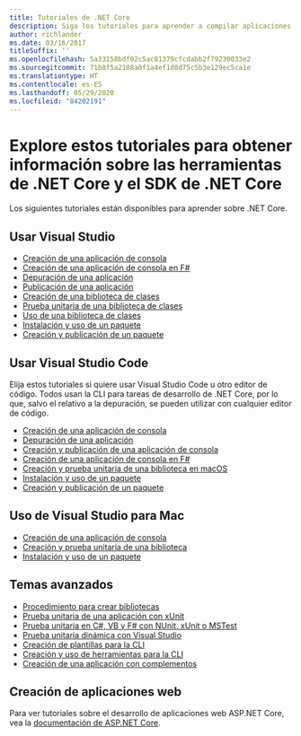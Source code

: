 ```yaml
---
title: Tutoriales de .NET Core
description: Siga los tutoriales para aprender a compilar aplicaciones y bibliotecas de .NET Core en Mac, Linux y Windows.
author: richlander
ms.date: 03/16/2017
titleSuffix: ''
ms.openlocfilehash: 5a33158bdf02c5ac81379cfcdabb2f79230033e2
ms.sourcegitcommit: 71b8f5a2108a0f1a4ef1d8d75c5b3e129ec5ca1e
ms.translationtype: HT
ms.contentlocale: es-ES
ms.lasthandoff: 05/29/2020
ms.locfileid: "84202191"
---
```

# <a name="learn-net-core-and-the-net-core-sdk-tools-by-exploring-these-tutorials"></a>Explore estos tutoriales para obtener información sobre las herramientas de .NET Core y el SDK de .NET Core

Los siguientes tutoriales están disponibles para aprender sobre .NET Core.

## <a name="use-visual-studio"></a>Usar Visual Studio

- [Creación de una aplicación de consola](with-visual-studio.md)
- [Creación de una aplicación de consola en F#](../../fsharp/get-started/get-started-visual-studio.md)
- [Depuración de una aplicación](debugging-with-visual-studio.md)
- [Publicación de una aplicación](publishing-with-visual-studio.md)
- [Creación de una biblioteca de clases](library-with-visual-studio.md)
- [Prueba unitaria de una biblioteca de clases](testing-library-with-visual-studio.md)
- [Uso de una biblioteca de clases](consuming-library-with-visual-studio.md)
- [Instalación y uso de un paquete](/nuget/quickstart/install-and-use-a-package-in-visual-studio)
- [Creación y publicación de un paquete](/nuget/quickstart/create-and-publish-a-package-using-visual-studio)

## <a name="use-visual-studio-code"></a>Usar Visual Studio Code

Elija estos tutoriales si quiere usar Visual Studio Code u otro editor de código. Todos usan la CLI para tareas de desarrollo de .NET Core, por lo que, salvo el relativo a la depuración, se pueden utilizar con cualquier editor de código.

- [Creación de una aplicación de consola](with-visual-studio-code.md)
- [Depuración de una aplicación](debugging-with-visual-studio-code.md)
- [Creación y publicación de una aplicación de consola](cli-create-console-app.md)
- [Creación de una aplicación de consola en F#](../../fsharp/get-started/get-started-vscode.md)
- [Creación y prueba unitaria de una biblioteca en macOS](using-on-macos.md)
- [Instalación y uso de un paquete](/nuget/quickstart/install-and-use-a-package-using-the-dotnet-cli)
- [Creación y publicación de un paquete](/nuget/quickstart/create-and-publish-a-package-using-the-dotnet-cli)

## <a name="use-visual-studio-for-mac"></a>Uso de Visual Studio para Mac

- [Creación de una aplicación de consola](using-on-mac-vs.md)
- [Creación y prueba unitaria de una biblioteca](using-on-mac-vs-full-solution.md)
- [Instalación y uso de un paquete](/nuget/quickstart/install-and-use-a-package-in-visual-studio-mac)

## <a name="advanced-topics"></a>Temas avanzados

- [Procedimiento para crear bibliotecas](libraries.md)
- [Prueba unitaria de una aplicación con xUnit](testing-with-cli.md)
- [Prueba unitaria en C#, VB y F# con NUnit, xUnit o MSTest](../testing/index.md)
- [Prueba unitaria dinámica con Visual Studio](/visualstudio/test/live-unit-testing-start)
- [Creación de plantillas para la CLI](cli-templates-create-item-template.md)
- [Creación y uso de herramientas para la CLI](../tools/global-tools-how-to-create.md)
- [Creación de una aplicación con complementos](creating-app-with-plugin-support.md)

## <a name="create-web-apps"></a>Creación de aplicaciones web

Para ver tutoriales sobre el desarrollo de aplicaciones web ASP.NET Core, vea la [documentación de ASP.NET Core](/aspnet/core/).
